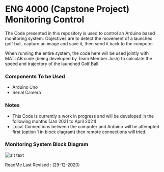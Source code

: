 # ENG 4000 (Capstone Project) Monitoring Control 

The Code presented in this repository is used to control an Arduino based monitoring system. Objectives are to detect the movement of a launched golf ball, capture an image and save it, then send it back to the computer.


When running the entire system, the code here will be used jointly with MATLAB code (being developed by Team Member Josh) to calculate the speed and trajectory of the launched Golf Ball. 

### Components To be Used
- Arduino Uno
- Serial Camera

### Notes
- This Code is currently a work in progress and will be developed in the following months (Jan 2021 to April 2021)
- Local Connections between the computer and Arduino will be attempted first (option 1 in block diagram) then remote connections will tried.




### Monitoring System Block Diagram
![alt text](https://github.com/mstewart2525/ENG4000MonitoringControl/blob/FirstDraft/Monitoring_System_Block_Diagram.png)


ReadMe Last Revised : (29-12-2020)

